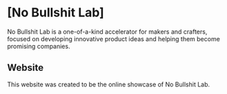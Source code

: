 # [No Bullshit Lab]

No Bullshit Lab is a one-of-a-kind accelerator for makers and crafters, focused on developing innovative product ideas and helping them become promising companies.

## Website

This website was created to be the online showcase of No Bullshit Lab.